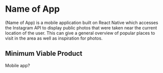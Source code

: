 # Name of App

(Name of App) is a mobile application built on React Native which accesses the Instagram API to display public photos that were taken near the current location of the user. This can give a general overview of popular places to visit in the area as well as inspiration for photos.

## Minimum Viable Product

Mobile app?

